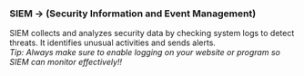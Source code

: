 ### SIEM -> (Security Information and Event Management)
SIEM collects and analyzes security data by checking system logs to detect threats. It identifies unusual activities and sends alerts.  
*Tip: Always make sure to enable logging on your website or program so SIEM can monitor effectively!!*
